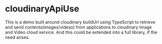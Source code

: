 # cloudinaryApiUse
This is a demo built around cloudinary buildUrl using TypeScript to retrieve and send contents(images/videso) from applications to cloudinary Image and Video cloud service. And this could be extended into a full library, if the need arises.
